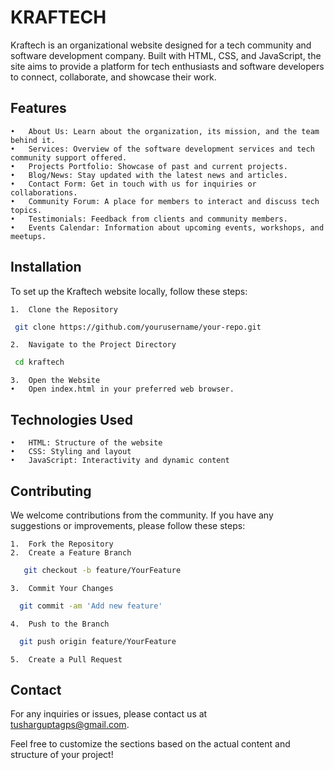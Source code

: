 # KRAFTECH

Kraftech is an organizational website designed for a tech community and software development company. Built with HTML, CSS, and JavaScript, the site aims to provide a platform for tech enthusiasts and software developers to connect, collaborate, and showcase their work.

## Features

	•	About Us: Learn about the organization, its mission, and the team behind it.
	•	Services: Overview of the software development services and tech community support offered.
	•	Projects Portfolio: Showcase of past and current projects.
	•	Blog/News: Stay updated with the latest news and articles.
	•	Contact Form: Get in touch with us for inquiries or collaborations.
	•	Community Forum: A place for members to interact and discuss tech topics.
	•	Testimonials: Feedback from clients and community members.
	•	Events Calendar: Information about upcoming events, workshops, and meetups.

 ## Installation

 To set up the Kraftech website locally, follow these steps:

 	1.	Clone the Repository
  ```bash
   git clone https://github.com/yourusername/your-repo.git
```

	2.	Navigate to the Project Directory
  ```bash
   cd kraftech
```

	3.	Open the Website
	•	Open index.html in your preferred web browser.

## Technologies Used

	•	HTML: Structure of the website
	•	CSS: Styling and layout
	•	JavaScript: Interactivity and dynamic content

 ## Contributing

 We welcome contributions from the community. If you have any suggestions or improvements, please follow these steps:

	1.	Fork the Repository
	2.	Create a Feature Branch

```bash
   git checkout -b feature/YourFeature
```

	3.	Commit Your Changes

 ```bash
   git commit -am 'Add new feature'
```

	4.	Push to the Branch

 ```bash
   git push origin feature/YourFeature
```

	5.	Create a Pull Request

 ## Contact

 For any inquiries or issues, please contact us at tusharguptagps@gmail.com.

Feel free to customize the sections based on the actual content and structure of your project!
 
